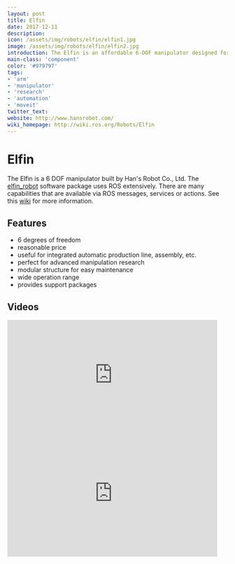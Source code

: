 ```yaml
---
layout: post
title: Elfin
date: 2017-12-11
description:
icon: /assets/img/robots/elfin/elfin1.jpg
image: /assets/img/robots/elfin/elfin2.jpg
introduction: The Elfin is an affordable 6-DOF manipulator designed for research and automation.
main-class: 'component'
color: '#979797'
tags:
- 'arm'
- 'manipulator'
- 'research'
- 'automation'
- 'moveit'
twitter_text: 
website: http://www.hansrobot.com/
wiki_homepage: http://wiki.ros.org/Robots/Elfin
---
```


# Elfin

The Elfin is a 6 DOF manipulator built by Han's Robot Co., Ltd. The [elfin_robot](https://github.com/hans-robot/elfin_robot) software package uses ROS extensively. There are many capabilities that are available via ROS messages, services or actions. See this [wiki](http://wiki.ros.org/Robots/Elfin) for more information.

## Features

* 6 degrees of freedom
* reasonable price
* useful for integrated automatic production line, assembly, etc.
* perfect for advanced manipulation research
* modular structure for easy maintenance
* wide operation range
* provides support packages

## Videos

<iframe width="480" height="270" src="https://www.youtube-nocookie.com/embed/cvP4fJXXBFo" frameborder="0" allowfullscreen></iframe>

<iframe width="480" height="270" src="https://www.youtube-nocookie.com/embed/lBYbnbrK4jY" frameborder="0" allowfullscreen></iframe>
